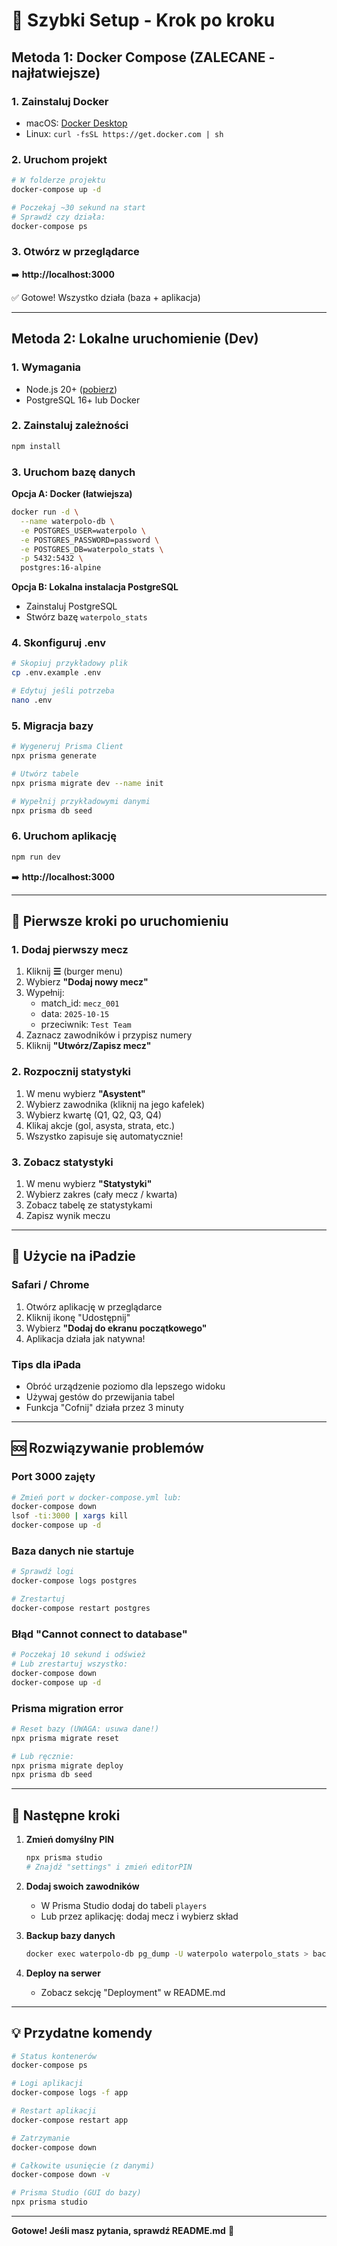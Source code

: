 # 🚀 Szybki Setup - Krok po kroku

## Metoda 1: Docker Compose (ZALECANE - najłatwiejsze)

### 1. Zainstaluj Docker

- macOS: [Docker Desktop](https://www.docker.com/products/docker-desktop)
- Linux: `curl -fsSL https://get.docker.com | sh`

### 2. Uruchom projekt

```bash
# W folderze projektu
docker-compose up -d

# Poczekaj ~30 sekund na start
# Sprawdź czy działa:
docker-compose ps
```

### 3. Otwórz w przeglądarce

➡️ **http://localhost:3000**

✅ Gotowe! Wszystko działa (baza + aplikacja)

---

## Metoda 2: Lokalne uruchomienie (Dev)

### 1. Wymagania

- Node.js 20+ ([pobierz](https://nodejs.org))
- PostgreSQL 16+ lub Docker

### 2. Zainstaluj zależności

```bash
npm install
```

### 3. Uruchom bazę danych

**Opcja A: Docker (łatwiejsza)**

```bash
docker run -d \
  --name waterpolo-db \
  -e POSTGRES_USER=waterpolo \
  -e POSTGRES_PASSWORD=password \
  -e POSTGRES_DB=waterpolo_stats \
  -p 5432:5432 \
  postgres:16-alpine
```

**Opcja B: Lokalna instalacja PostgreSQL**

- Zainstaluj PostgreSQL
- Stwórz bazę `waterpolo_stats`

### 4. Skonfiguruj .env

```bash
# Skopiuj przykładowy plik
cp .env.example .env

# Edytuj jeśli potrzeba
nano .env
```

### 5. Migracja bazy

```bash
# Wygeneruj Prisma Client
npx prisma generate

# Utwórz tabele
npx prisma migrate dev --name init

# Wypełnij przykładowymi danymi
npx prisma db seed
```

### 6. Uruchom aplikację

```bash
npm run dev
```

➡️ **http://localhost:3000**

---

## 🔧 Pierwsze kroki po uruchomieniu

### 1. Dodaj pierwszy mecz

1. Kliknij **☰** (burger menu)
2. Wybierz **"Dodaj nowy mecz"**
3. Wypełnij:
   - match_id: `mecz_001`
   - data: `2025-10-15`
   - przeciwnik: `Test Team`
4. Zaznacz zawodników i przypisz numery
5. Kliknij **"Utwórz/Zapisz mecz"**

### 2. Rozpocznij statystyki

1. W menu wybierz **"Asystent"**
2. Wybierz zawodnika (kliknij na jego kafelek)
3. Wybierz kwartę (Q1, Q2, Q3, Q4)
4. Klikaj akcje (gol, asysta, strata, etc.)
5. Wszystko zapisuje się automatycznie!

### 3. Zobacz statystyki

1. W menu wybierz **"Statystyki"**
2. Wybierz zakres (cały mecz / kwarta)
3. Zobacz tabelę ze statystykami
4. Zapisz wynik meczu

---

## 📱 Użycie na iPadzie

### Safari / Chrome

1. Otwórz aplikację w przeglądarce
2. Kliknij ikonę "Udostępnij"
3. Wybierz **"Dodaj do ekranu początkowego"**
4. Aplikacja działa jak natywna!

### Tips dla iPada

- Obróć urządzenie poziomo dla lepszego widoku
- Używaj gestów do przewijania tabel
- Funkcja "Cofnij" działa przez 3 minuty

---

## 🆘 Rozwiązywanie problemów

### Port 3000 zajęty

```bash
# Zmień port w docker-compose.yml lub:
docker-compose down
lsof -ti:3000 | xargs kill
docker-compose up -d
```

### Baza danych nie startuje

```bash
# Sprawdź logi
docker-compose logs postgres

# Zrestartuj
docker-compose restart postgres
```

### Błąd "Cannot connect to database"

```bash
# Poczekaj 10 sekund i odśwież
# Lub zrestartuj wszystko:
docker-compose down
docker-compose up -d
```

### Prisma migration error

```bash
# Reset bazy (UWAGA: usuwa dane!)
npx prisma migrate reset

# Lub ręcznie:
npx prisma migrate deploy
npx prisma db seed
```

---

## 🎯 Następne kroki

1. **Zmień domyślny PIN**

   ```bash
   npx prisma studio
   # Znajdź "settings" i zmień editorPIN
   ```

2. **Dodaj swoich zawodników**

   - W Prisma Studio dodaj do tabeli `players`
   - Lub przez aplikację: dodaj mecz i wybierz skład

3. **Backup bazy danych**

   ```bash
   docker exec waterpolo-db pg_dump -U waterpolo waterpolo_stats > backup.sql
   ```

4. **Deploy na serwer**
   - Zobacz sekcję "Deployment" w README.md

---

## 💡 Przydatne komendy

```bash
# Status kontenerów
docker-compose ps

# Logi aplikacji
docker-compose logs -f app

# Restart aplikacji
docker-compose restart app

# Zatrzymanie
docker-compose down

# Całkowite usunięcie (z danymi)
docker-compose down -v

# Prisma Studio (GUI do bazy)
npx prisma studio
```

---

**Gotowe! Jeśli masz pytania, sprawdź README.md** 🎉
